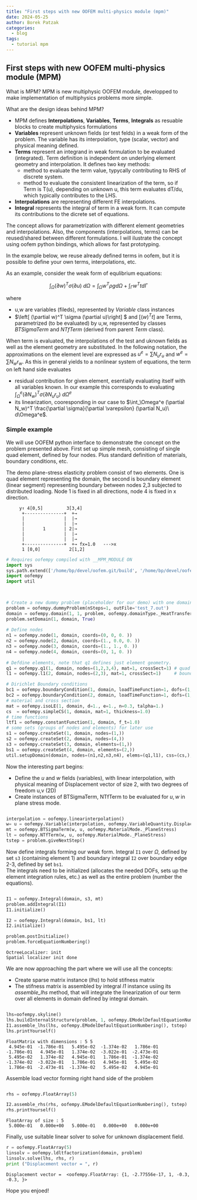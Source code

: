 ```yaml
---
title: "First steps with new OOFEM multi-physics module (mpm)"
date: 2024-05-25
author: Borek Patzak
categories:
  - blog
tags:
  - tutorial mpm
---
```


## First steps with new OOFEM multi-physics module (MPM)

What is MPM?
MPM is new multiphysic OOFEM module, developped to make implementation of multiphysics problems more simple. 

What are the design ideas behind MPM?
* MPM defines **Interpolations**, **Variables**, **Terms**, **Integrals** as resuable blocks to create multiphysics formulations
* **Variables** represent unknown fields (or test felds) in a weak form of the problem. The variable has its interpolation, type (scalar, vector) and physical meaning defined.
* **Terms** represent an integrand in weak formulation to be evaluated (integrated). Term definition is independent on underlying element geometry and interpolation. It defines two key methods:
    *  method to evaluate the term value, typycally contributing to RHS of discrete system.
    *  method to evaluate the consistent linearization of the term, so if Term is T(u), depending on unknown u, this term evaluates dT/du, which typically contributes to the LHS. 
* **Interpolations** are representing different FE interpolations.
* **Integral** represents the integral of term in a weak form. It can compute its contributions to the dicrete set of equations. 

The concept allows for parametrization with different element geometries and interpolations. Also, the components (interpolations, terms) can be reused/shared between different formulations.
I will ilustrate the concept using oofem python bindings, which allows for fast prototyping.

In the example below, we reuse already defined terms in oofem, but it is possible to define your own terms, interpolations, etc.

As an example, consider the weak form of equlibrium equations:

$$ \int_\Omega (\partial w)^T \sigma (\partial u)\ d\Omega = \int_\Omega w^T \rho g d\Omega + \int_\Gamma w^T t d\Gamma $$

where
* u,w are variables (fileds), represented by _Variable_ class instances
* $\left[ (\partial w)^T \sigma (\partial u)\right] $ and $\left[ (w)^Tt \right]$ are Terms, parametrized (to be evaluated) by u,w, represented by classes _BTSigmaTerm_ and _NTfTerm_ (derived from parent _Term_ class).

When term is evaluated, the interpolations of the test and uknown fields as well as the element geometry are substituted. In the following notation, the approximations on the element level are expressed as $u^e=\sum N_u r_u$ and $w^e=\sum N_w r_w$. As this in general yields to a nonlinear system of equations, the term on left hand side evaluates
* residual contribution for given element, esentially evaluating itself with all variables known. In our example this corresponds to evaluating $\int_\Omega^e (\partial N_w)^T\sigma(\partial N_u r_u)\ d\Omega^e$
* its linearization, cooresponding in our case to $\int_\Omega^e (\partial N_w)^T \frac{\partial \sigma}{\partial \varepsilon} (\partial N_u)\ d\Omega^e$.


### Simple example
We will use OOFEM python interface to demonstrate the concept on the problem presented above.
First set up simple mesh, consisting of single quad element, defined by four nodes. Plus standard definition of materials, boundary conditions, etc.

The demo plane-stress elasticity problem consist of two elements. One is quad element representing the domain, the second is boundary element (linear segment) representing boundary between nodes 2,3 subjected to distributed loading.
Node 1 is fixed in all directions, node 4 is fixed in x direction. 

```
     y↑ 4[0,5]         3[3,4]
      +---------------+  +→
      |               |  |→
      |               |  |→
      |       1       | 2|→
      |               |  |→
      |               |  |→
      +---------------+  +→ fx=1.0   --->x
      1 [0,0]           2[1,2]
```


```python
# Requires oofempy compiled with __MPM_MODULE ON
import sys
sys.path.extend(['/home/bp/devel/oofem.git/build', '/home/bp/devel/oofem.git/bindings/python'])
import oofempy
import util

 

# Create a new dummy problem (placeholder for our demo) with one domain.
problem = oofempy.dummyProblem(nSteps=1, outFile='test_7.out')
domain = oofempy.domain(1, 1, problem, oofempy.domainType._HeatTransferMode, tstep_all=1, dofman_all=0, element_all=0)
problem.setDomain(1, domain, True)
   
# Define nodes
n1 = oofempy.node(1, domain, coords=(0, 0, 0. ))
n2 = oofempy.node(2, domain, coords=(1., 0.0, 0. ))
n3 = oofempy.node(3, domain, coords=(1., 1., 0. ))
n4 = oofempy.node(4, domain, coords=(0, 1, 0. ))
   
# Defdine elements, note that q1 defines just element geometry.
q1 = oofempy.q1(1, domain, nodes=(1,2,3,4), mat=1, crossSect=1) # quad element #1
l1 = oofempy.l1(2, domain, nodes=(2,3), mat=1, crossSect=1)     # boundary element #2

# Dirichlet Boundary conditions
bc1 = oofempy.boundaryCondition(1, domain, loadTimeFunction=1, dofs=(1,2), values=(0.,0.), set=1)
bc2 = oofempy.boundaryCondition(2, domain, loadTimeFunction=1, dofs=(1,),  values=(0.,),   set=2)
# material and cross section
mat = oofempy.isoLE(1, domain, d=1., e=1., n=0.3, talpha=1.)
cs  = oofempy.simpleCS(1, domain, mat=1, thickness=1.0)
# time functions
ltf1 = oofempy.constantFunction(1, domain, f_t=1.0)
# some sets (groups of nodes and elements) for later use
s1 = oofempy.createSet(1, domain, nodes=(1,))
s2 = oofempy.createSet(2, domain, nodes=(4,))
s3 = oofempy.createSet(3, domain, elements=(1,))
bs1 = oofempy.createSet(4, domain, elements=(2,))
util.setupDomain(domain, nodes=(n1,n2,n3,n4), elems=(q1,l1), css=(cs,), mats=(mat,), bcs=(bc1,bc2), ics=(), ltfs=(ltf1,), sets=(s1,s2,s3,bs1))

```

Now the interesting part begins:
* Define the $u$ and $w$ fields (variables), with linear interpolation, with physical meaning of Displacement vector of size 2, with two degrees of freedom u,v (2D)
* Create instances of BTSigmaTerm, NTfTerm to be evaluated for $u,w$ in plane stress mode.



```python

interpolation = oofempy.linearinterpolation()
w= u = oofempy.Variable(interpolation, oofempy.VariableQuantity.Displacement, oofempy.VariableType.vector, 2, [1,2], None)
mt = oofempy.BTSigmaTerm(w, u, oofempy.MaterialMode._PlaneStress)
lt = oofempy.NTfTerm(w, u, oofempy.MaterialMode._PlaneStress)
tstep = problem.giveNextStep()

```

Now define integrals forming our weak form. Integral `I1` over $\Omega$, defined by set `s3` (containing element 1) and boundary integral `I2` over boundary edge 2-3, defined by set `bs1`.  
The integrals need to be initialized (allocates the needed DOFs, sets up the element integration rules, etc.) as well as the entire problem (number the equations).


```python

I1 = oofempy.Integral(domain, s3, mt)
problem.addIntegral(I1)
I1.initialize()

I2 = oofempy.Integral(domain, bs1, lt)
I2.initialize()

problem.postInitialize()
problem.forceEquationNumbering()

```

    OctreeLocalizer: init
    Spatial localizer init done




We are now approaching the part where we will use all the concepts:
* Create sparse matrix instance (_lhs_) to hold stifness matrix 
* The stifness matrix is assembled by integral _I1_ instance usiing its _assemble\_lhs_ method, that will integrate the linearization of our term over all elements in domain defined by integral domain.


```python

lhs=oofempy.skyline()
lhs.buildInternalStructure(problem, 1, oofempy.EModelDefaultEquationNumbering());
I1.assemble_lhs(lhs, oofempy.EModelDefaultEquationNumbering(), tstep)
lhs.printYourself()
```

    FloatMatrix with dimensions : 5 5
     4.945e-01  -1.786e-01   5.495e-02  -1.374e-02   1.786e-01  
    -1.786e-01   4.945e-01   1.374e-02  -3.022e-01  -2.473e-01  
     5.495e-02   1.374e-02   4.945e-01   1.786e-01  -1.374e-02  
    -1.374e-02  -3.022e-01   1.786e-01   4.945e-01   5.495e-02  
     1.786e-01  -2.473e-01  -1.374e-02   5.495e-02   4.945e-01  


Assemble load vector forming right hand side of the problem


```python

rhs = oofempy.FloatArray(5)

I2.assemble_rhs(rhs, oofempy.EModelDefaultEquationNumbering(), tstep)
rhs.printYourself()

```

    FloatArray of size : 5 
     5.000e-01   0.000e+00   5.000e-01   0.000e+00   0.000e+00  


Finally, use suitable linear solver to solve for unknown displacement field.  


```python
r = oofempy.FloatArray(5)
linsolv = oofempy.ldltfactorization(domain, problem)
linsolv.solve(lhs, rhs, r)
print ("Displacement vector = ", r)
```

    Displacement vector =  <oofempy.FloatArray: {1, -2.77556e-17, 1, -0.3, -0.3, }>


Hope you enjoed!
